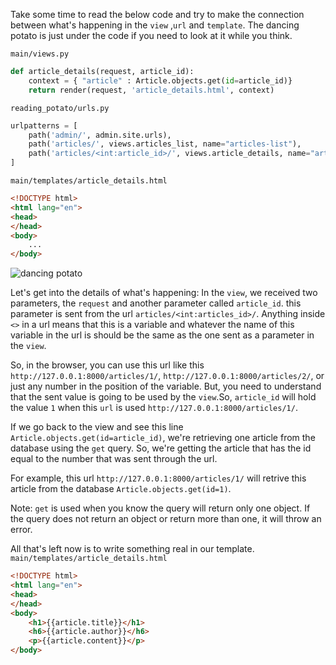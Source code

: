 Take some time to read the below code and try to make the connection between what's happening in the `view` ,`url` and `template`. The dancing potato is just under the code if you need to look at it while you think.

`main/views.py`
```python
def article_details(request, article_id):
    context = { "article" : Article.objects.get(id=article_id)}
    return render(request, 'article_details.html', context)
```
`reading_potato/urls.py`
```python
urlpatterns = [
    path('admin/', admin.site.urls),
    path('articles/', views.articles_list, name="articles-list"),
    path('articles/<int:article_id>/', views.article_details, name="article-details"),
]
```
`main/templates/article_details.html`
```html
<!DOCTYPE html>
<html lang="en">
<head>
</head>
<body>
    ...
</body>
```
![dancing potato](https://media1.tenor.com/images/61497871ab091f01703a3f1a624fb3c4/tenor.gif?itemid=11684043)

Let's get into the details of what's happening:
In the `view`, we received two parameters, the `request` and another parameter called `article_id`. this parameter is sent from the url `articles/<int:articles_id>/`. Anything inside `<>` in a url means that this is a variable and whatever the name of this variable in the url is should be the same as the one sent as a parameter in the `view`. 

So, in the browser, you can use this url like this `http://127.0.0.1:8000/articles/1/`, `http://127.0.0.1:8000/articles/2/`, or just any number in the position of the variable. But, you need to understand that the sent value is going to be used by the `view`.So, `article_id` will hold the value `1` when this `url` is used `http://127.0.0.1:8000/articles/1/`. 

If we go back to the view and see this line `Article.objects.get(id=article_id)`, we're retrieving one article from the database using the `get` query. So, we're getting the article that has the id equal to the number that was sent through the url.

For example, this url `http://127.0.0.1:8000/articles/1/` will retrive this article from the database `Article.objects.get(id=1)`.

Note: `get` is used when you know the query will return only one object. If the query does not return an object or return more than one, it will throw an error.

All that's left now is to write something real in our template. 
`main/templates/article_details.html`
```html
<!DOCTYPE html>
<html lang="en">
<head>
</head>
<body>
    <h1>{{article.title}}</h1>
    <h6>{{article.author}}</h6>
    <p>{{article.content}}</p>
</body>
```
